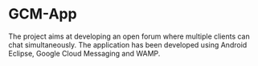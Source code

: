 # GCM-App
The project aims at developing an open forum where multiple clients can chat simultaneously. 
The application has been developed using Android Eclipse, Google Cloud Messaging and WAMP.

